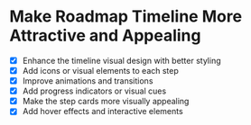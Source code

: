 # Make Roadmap Timeline More Attractive and Appealing

- [x] Enhance the timeline visual design with better styling
- [x] Add icons or visual elements to each step
- [x] Improve animations and transitions
- [x] Add progress indicators or visual cues
- [x] Make the step cards more visually appealing
- [x] Add hover effects and interactive elements
